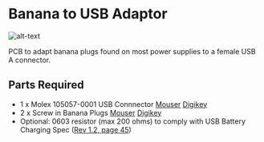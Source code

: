 # Banana to USB Adaptor

![alt-text](usb.PNG "Assembled Adaptor")  

PCB to adapt banana plugs found on most power supplies to a female USB A connector. 

## Parts Required
- 1 x Molex 105057-0001 USB Connnector [Mouser](mouser.com/ProductDetail/538-105057-0001) [Digikey](https://www.digikey.com/products/en?keywords=%20105057-0001%20)
- 2 x Screw in Banana Plugs [Mouser](mouser.com/ProductDetail/565-72918) [Digikey](https://www.digikey.com/product-detail/en/pomona-electronics/72918/501-1200-ND/1196334)
- Optional: 0603 resistor (max 200 ohms) to comply with USB Battery Charging Spec ([Rev 1.2, page 45](https://web.archive.org/web/20141006113700/http://www.usb.org/developers/docs/devclass_docs/BCv1.2_070312.zip))